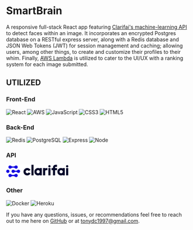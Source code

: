 # SmartBrain

A responsive full-stack React app featuring [Clarifai's machine-learning API](https://clarifai.com/models/face-detection-image-recognition-model-a403429f2ddf4b49b307e318f00e528b-detection) to detect faces within an image. It incorporates an encrypted Postgres database on a RESTful express server, along with a Redis database and JSON Web Tokens (JWT) for session management and caching; allowing users, among other things, to create and customize their profiles to their whim. Finally, [AWS Lambda](https://aws.amazon.com/lambda/) is utilized to cater to the UI/UX with a ranking system for each image submitted.

## UTILIZED

### Front-End

![React](https://icongr.am/devicon/react-original-wordmark.svg?size=75)
![AWS](https://icongr.am/devicon/amazonwebservices-original-wordmark.svg?size=75)
![JavaScript](https://icongr.am/devicon/javascript-original.svg?size=75)
![CSS3](https://icongr.am/devicon/css3-original-wordmark.svg?size=75?)
![HTML5](https://icongr.am/devicon/html5-original-wordmark.svg?size=75)

### Back-End

![Redis](https://icongr.am/devicon/redis-original-wordmark.svg?size=75)
![PostgreSQL](https://icongr.am/devicon/postgresql-plain-wordmark.svg?size=75)
![Express](https://icongr.am/devicon/express-original-wordmark.svg?size=75)
![Node](https://icongr.am/devicon/nodejs-original-wordmark.svg?size=75)

### API

![Clarifai's Face Detection](./Clarifai-logo.png)

### Other

![Docker](https://icongr.am/devicon/docker-original-wordmark.svg?size=75)
![Heroku](https://icongr.am/devicon/heroku-original-wordmark.svg?size=75)

If you have any questions, issues, or recommendations feel free to reach out to me here on [GitHub](https://github.com/tonydc1997) or at tonydc1997@gmail.com.
